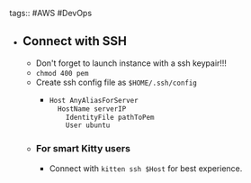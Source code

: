 tags:: #AWS #DevOps

- ## Connect with SSH
	- Don't forget to launch instance with a ssh keypair!!!
	- `chmod 400 pem`
	- Create ssh config file as `$HOME/.ssh/config`
		- ```bash
		  Host AnyAliasForServer
		  	HostName serverIP
		      IdentityFile pathToPem
		      User ubuntu
		  ```
	- ### For smart Kitty users
		- Connect with `kitten ssh $Host` for best experience.